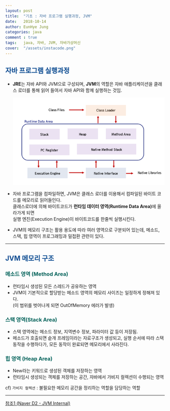 ```yaml
---
layout: post
title:  "기초 : 자바 프로그램 실행과정, JVM"
date:   2018-10-14
author: EunHye Jung
categories: java
comment : true
tags:	java, 자바, JVM, 자바가상머신
cover:  "/assets/instacode.png"
---   
```

  
  
##  <font color = "#0E4D92"> 자바 프로그램 실행과정 </font>  
  
* <b>JRE</b>는 자바 API와 JVM으로 구성되며, <b>JVM</b>의 역할은 자바 애플리케이션을 클래스 로더를 통해 읽어 들여서 자바 API와 함께 실행하는 것임.
  
  
  ![content01](/assets/contents/java/content01_jvm.PNG)     
   
   
* 자바 프로그램을 컴파일하면, JVM은 클래스 로더를 이용해서 컴파일된 바이트 코드를 메모리로 읽어들인다.  
  클래스로더에 의해 바이트코드가 <b>런타임 데이터 영역(Runtime Data Area)</b>에 올라가게 되면   
  실행 엔진(Execution Engine)이 바이트코드를 한줄씩 실행시킨다.  
* JVM의 메모리 구조는 활용 용도에 따라 여러 영역으로 구분되어 있는데, 메소드, 스택, 힙 영역이 프로그래밍과 밀접환 관련이 있다.  
   
   
- - - 
  
  
##  <font color = "#0E4D92"> JVM 메모리 구조 </font>  
  
### <font color="#04635b"> 메소드 영역 (Method Area) </font>  
* 런타임시 생성된 모든 스레드가 공유하는 영역
* JVM이 기본적으로 할당받는 메소드 영역의 메모리 사이즈는 일정하게 정해져 있다.  
  (이 범위를 벗어나게 되면 OutOfMemory 에러가 발생)  
   
### <font color="#04635b"> 스택 영역(Stack Area) </font>  
* 스택 영역에는 메소드 정보, 지역변수 정보, 파라미터 값 등이 저장됨.  
* 메소드가 호출되면 슽개 프레임이라는 자료구조가 생성되고, 실행 순서에 따라 스택 동작을 수행하다가, 모든 동작이 완료되면 메모리에서 사라진다.  
   
### <font color="#04635b"> 힙 영역 (Heap Area) </font>  
* New라는 키워드로 생성된 객체를 저장하는 영역  
* 런타임시 생성되는 객체를 저장하는 공간, 자바에서 가비지 컬렉션이 수행되는 영역  
  
cf) `가비지 컬렉션` : 불필요한 메모리 공간을 정리하는 역할을 담당하는 역할  
  
   
- - -  
   
[참조1 (Naver D2 - JVM Internal)](https://d2.naver.com/helloworld/1230)   

